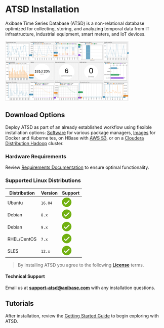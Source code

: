 # ATSD Installation

Axibase Time Series Database (ATSD) is a non-relational database optimized for collecting, storing, and analyzing temporal data from IT infrastructure, industrial equipment, smart meters, and IoT devices.

![](./images/portal-title.png)

## Download Options

Deploy ATSD as part of an already established workflow using flexible installation options: [Software](./packages.md) for various package managers, [Images](./images.md) for Docker and Kuberne tes, on HBase with [AWS S3](./aws-emr-s3.md), or on a [Cloudera Distribution Hadoop](./cloudera.md) cluster.

### Hardware Requirements

Review [Requirements Documentation](../administration/requirements.md) to ensure optimal functionality.

### Supported Linux Distributions

Distribution | Version | Support |
--|--|--
Ubuntu | `16.04` | ![](../images/ok.svg)
Debian | `8.x` | ![](../images/ok.svg)
Debian | `9.x` | ![](../images/ok.svg)
RHEL/CentOS | `7.x`| ![](../images/ok.svg)
SLES | `12.x` | ![](../images/ok.svg)

> By installing ATSD you agree to the following **[License](../axibase_tsd_se_license.pdf)** terms.

#### Technical Support

Email us at **support-atsd@axibase.com** with any installation questions.

## Tutorials

After installation, review the [Getting Started Guide](../tutorials/getting-started.md) to begin exploring with ATSD.